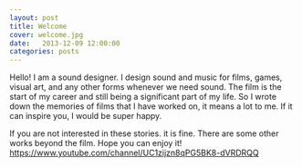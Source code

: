 ```yaml
---
layout: post
title: Welcome
cover: welcome.jpg
date:   2013-12-09 12:00:00
categories: posts
---
```


Hello! I am a sound designer. I design sound and music for films, games, visual art, and any other forms whenever we need sound. The film is the start of my career and still being a significant part of my life. So I wrote down the memories of films that I have worked on, it means a lot to me. If it can inspire you, I would be super happy.

If you are not interested in these stories. it is fine. There are some other works beyond the film. Hope you can enjoy it! https://www.youtube.com/channel/UC1zijzn8qPG5BK8-dVRDRQQ
